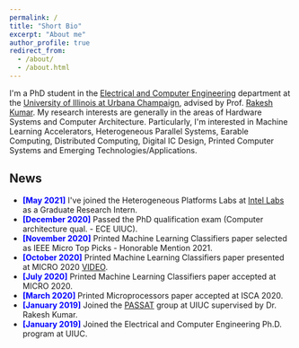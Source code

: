 ```yaml
---
permalink: /
title: "Short Bio"
excerpt: "About me"
author_profile: true
redirect_from: 
  - /about/
  - /about.html
---
```


I'm a PhD student in the [Electrical and Computer Engineering](https://ece.illinois.edu/) 
department at the [University of Illinois at Urbana Champaign](https://illinois.edu/), 
advised by Prof. [Rakesh Kumar](https://passat.crhc.illinois.edu/). 
My research interests are generally in the areas of Hardware Systems and Computer 
Architecture. Particularly, I'm interested in Machine Learning Accelerators, 
Heterogeneous Parallel Systems, Earable Computing, 
Distributed Computing, Digital IC Design, Printed Computer Systems 
and Emerging Technologies/Applications.

## News

* **<span style="color: blue;">[May 2021]</span>** 
I've joined the Heterogeneous Platforms Labs at [Intel Labs](https://www.intel.com/content/www/us/en/research/overview.html) as a Graduate Research Intern. 
* **<span style="color: blue;">[December 2020]</span>** 
Passed the PhD qualification exam (Computer architecture qual. - ECE UIUC). 
* **<span style="color: blue;">[November 2020]</span>** 
Printed Machine Learning Classifiers paper selected as IEEE Micro Top Picks - Honorable Mention 2021. 
* **<span style="color: blue;">[October 2020]</span>** 
Printed Machine Learning Classifiers paper presented at MICRO 2020 [VIDEO](https://www.youtube.com/watch?v=RzE-ThPiMxI). 
* **<span style="color: blue;">[July 2020]</span>** 
Printed Machine Learning Classifiers paper accepted at MICRO 2020. 
* **<span style="color: blue;">[March 2020]</span>** 
Printed Microprocessors paper accepted at ISCA 2020. 
* **<span style="color: blue;">[January 2019]</span>** 
Joined the [PASSAT](https://passat.crhc.illinois.edu/) group at UIUC supervised by Dr. Rakesh Kumar. 
* **<span style="color: blue;">[January 2019]</span>** 
Joined the Electrical and Computer Engineering Ph.D. program at UIUC.
